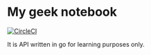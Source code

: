 # My geek notebook

[![CircleCI](https://circleci.com/gh/PakhomovAlexander/aws-deploy/tree/master.svg?style=svg)](https://circleci.com/gh/PakhomovAlexander/aws-deploy/tree/master)

It is API written in go for learning purposes only.
